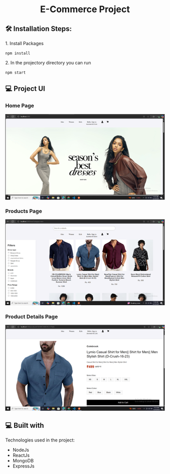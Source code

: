 <h1 align="center" id="title">E-Commerce Project</h1>

<h2>🛠️ Installation Steps:</h2>

<p>1. Install Packages</p>

```
npm install
```

<p>2. In the projectory directory you can run</p>

```
npm start
```
<h2>💻 Project UI</h2>
<h3>Home Page</h3>
<img src="./i4.PNG">
<h3>Products Page</h3>
<img src="./i2.PNG">
 <h3>Product Details Page</h3>
 <img src="./i3.PNG">

<h2>💻 Built with</h2>

Technologies used in the project:

*   NodeJs
*   ReactJs
*   MongoDB
*   ExpressJs
